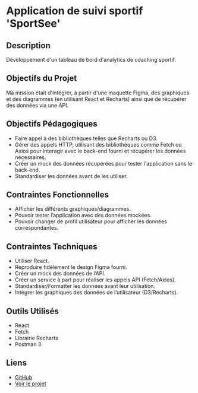 # Application de suivi sportif 'SportSee'

## Description
Développement d'un tableau de bord d'analytics de coaching sportif.

## Objectifs du Projet
Ma mission était d'intégrer, à partir d'une maquette Figma, des graphiques et des diagrammes (en utilisant React et Recharts) ainsi que de récupérer des données via une API.

## Objectifs Pédagogiques
- Faire appel à des bibliothèques telles que Recharts ou D3.
- Gérer des appels HTTP, utilisant des bibliothèques comme Fetch ou Axios pour interagir avec le back-end fourni et récupérer les données nécessaires.
- Créer un mock des données récupérées pour tester l'application sans le back-end.
- Standardiser les données avant de les utiliser.

## Contraintes Fonctionnelles
- Afficher les différents graphiques/diagrammes.
- Pouvoir tester l’application avec des données mockées.
- Pouvoir changer de profil utilisateur pour afficher les données correspondantes.

## Contraintes Techniques
- Utiliser React.
- Reproduire fidèlement le design Figma fourni.
- Créer un mock des données de l’API.
- Créer un service à part pour réaliser les appels API (Fetch/Axios).
- Standardiser/Formatter les données avant leur utilisation.
- Intégrer les graphiques des données de l’utilisateur (D3/Recharts).

## Outils Utilisés
- React
- Fetch
- Librairie Recharts
- Postman 3

## Liens
- [GitHub](https://github.com/ThomasJSimpson/SportSee_app)
- [Voir le projet](https://thomasjsimpson.github.io/SportSee_app/)
